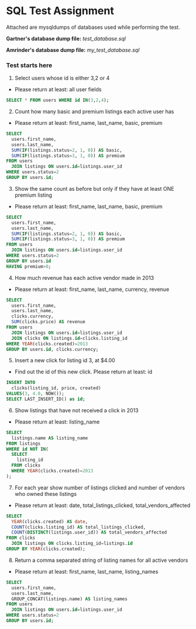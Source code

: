 # SQL Test Assignment

Attached are mysqldumps of databases used while performing the test.

**Gartner's database dump file:** *test_database.sql*

**Amrinder's database dump file:** *my_test_database.sql*

### Test starts here

1. Select users whose id is either 3,2 or 4
- Please return at least: all user fields

```sql
SELECT * FROM users WHERE id IN(3,2,4);
```

2. Count how many basic and premium listings each active user has
- Please return at least: first_name, last_name, basic, premium

```sql
SELECT
  users.first_name,
  users.last_name,
  SUM(IF(listings.status=2, 1, 0)) AS basic,
  SUM(IF(listings.status=3, 1, 0)) AS premium
FROM users
  JOIN listings ON users.id=listings.user_id
WHERE users.status=2
GROUP BY users.id;
```

3. Show the same count as before but only if they have at least ONE premium listing
- Please return at least: first_name, last_name, basic, premium

```sql
SELECT
  users.first_name,
  users.last_name,
  SUM(IF(listings.status=2, 1, 0)) AS basic,
  SUM(IF(listings.status=3, 1, 0)) AS premium
FROM users
  JOIN listings ON users.id=listings.user_id
WHERE users.status=2
GROUP BY users.id
HAVING premium>0;
```

4. How much revenue has each active vendor made in 2013
- Please return at least: first_name, last_name, currency, revenue

```sql
SELECT
  users.first_name,
  users.last_name,
  clicks.currency,
  SUM(clicks.price) AS revenue
FROM users
  JOIN listings ON users.id=listings.user_id
  JOIN clicks ON listings.id=clicks.listing_id
WHERE YEAR(clicks.created)=2013
GROUP BY users.id, clicks.currency;
```


5. Insert a new click for listing id 3, at $4.00
- Find out the id of this new click. Please return at least: id

```sql
INSERT INTO
  clicks(listing_id, price, created)
VALUES(3, 4.0, NOW());
SELECT LAST_INSERT_ID() as id;
```

6. Show listings that have not received a click in 2013
- Please return at least: listing_name

```sql
SELECT
  listings.name AS listing_name
FROM listings
WHERE id NOT IN(
  SELECT
    listing_id
  FROM clicks
  WHERE YEAR(clicks.created)=2013
);
```

7. For each year show number of listings clicked and number of vendors who owned these listings
- Please return at least: date, total_listings_clicked, total_vendors_affected

```sql
SELECT
  YEAR(clicks.created) AS date,
  COUNT(clicks.listing_id) AS total_listings_clicked,
  COUNT(DISTINCT(listings.user_id)) AS total_vendors_affected
FROM clicks
  JOIN listings ON clicks.listing_id=listings.id
GROUP BY YEAR(clicks.created);
```

8. Return a comma separated string of listing names for all active vendors
- Please return at least: first_name, last_name, listing_names

```sql
SELECT
  users.first_name,
  users.last_name,
  GROUP_CONCAT(listings.name) AS listing_names
FROM users
  JOIN listings ON users.id=listings.user_id
WHERE users.status=2
GROUP BY users.id;
```